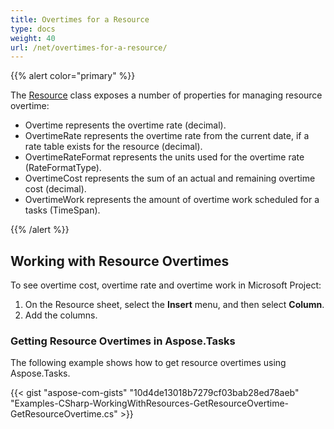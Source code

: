 ```yaml
---
title: Overtimes for a Resource
type: docs
weight: 40
url: /net/overtimes-for-a-resource/
---
```


{{% alert color="primary" %}} 

The [Resource]() class exposes a number of properties for managing resource overtime:

- Overtime represents the overtime rate (decimal).
- OvertimeRate represents the overtime rate from the current date, if a rate table exists for the resource (decimal).
- OvertimeRateFormat represents the units used for the overtime rate (RateFormatType).
- OvertimeCost represents the sum of an actual and remaining overtime cost (decimal).
- OvertimeWork represents the amount of overtime work scheduled for a tasks (TimeSpan).

{{% /alert %}} 
## **Working with Resource Overtimes**
To see overtime cost, overtime rate and overtime work in Microsoft Project:

1. On the Resource sheet, select the **Insert** menu, and then select **Column**.
2. Add the columns.
### **Getting Resource Overtimes in Aspose.Tasks**
The following example shows how to get resource overtimes using Aspose.Tasks.

{{< gist "aspose-com-gists" "10d4de13018b7279cf03bab28ed78aeb" "Examples-CSharp-WorkingWithResources-GetResourceOvertime-GetResourceOvertime.cs" >}}
